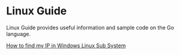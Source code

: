 # Linux Guide

Linux Guide provides useful information and sample code on the Go language.

[How to find my IP in Windows Linux Sub System](myip.md)